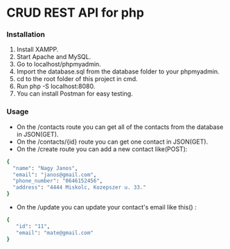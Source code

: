 # CRUD REST API for php

### Installation

1. Install XAMPP.
2. Start Apache and MySQL.
3. Go to localhost/phpmyadmin.
4. Import the database.sql from the database folder to your phpmyadmin.
7. cd to the root folder of this project in cmd.
8. Run php -S localhost:8080.
9. You can install Postman for easy testing.

### Usage

  - On the /contacts route you can get all of the contacts from the database in JSON(GET).
  - On the /contacts/{id} route you can get one contact in JSON(GET).
  - On the /create route you can add a new contact like(POST):
  ```sh
{
    "name": "Nagy Janos",
    "email": "janos@gmail.com",
    "phone_number": "0646152456",
    "address": "4444 Miskolc, Kozepszer u. 33."
}
```
- On the /update you can update your contact's email like this() :
 ```sh
{
    "id": "11",
    "email": "mate@gmail.com"
}
```


